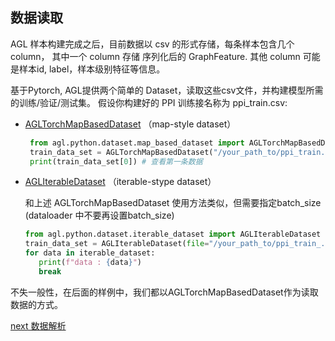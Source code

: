 ## 数据读取

AGL 样本构建完成之后，目前数据以 csv 的形式存储，每条样本包含几个 column， 其中一个 column 存储 序列化后的 GraphFeature. 其他 column 可能是样本id, label，样本级别特征等信息。

基于Pytorch, AGL提供两个简单的 Dataset，读取这些csv文件，并构建模型所需的训练/验证/测试集。
假设你构建好的 PPI 训练接名称为 ppi_train.csv:

* [AGLTorchMapBasedDataset](../../../agl/python/dataset/map_based_dataset.py) （map-style dataset）

   ```python
    from agl.python.dataset.map_based_dataset import AGLTorchMapBasedDataset
    train_data_set = AGLTorchMapBasedDataset("/your_path_to/ppi_train.csv")
    print(train_data_set[0]) # 查看第一条数据
   ```

* [AGLIterableDataset](../../../agl/python/dataset/iterable_dataset.py) （iterable-stype dataset）

  和上述 AGLTorchMapBasedDataset 使用方法类似，但需要指定batch_size (dataloader 中不要再设置batch_size)

   ```python
   from agl.python.dataset.iterable_dataset import AGLIterableDataset
   train_data_set = AGLIterableDataset(file="/your_path_to/ppi_train_.csv")
   for data in iterable_dataset:
      print(f"data : {data}")
      break
   ```

不失一般性，在后面的样例中，我们都以AGLTorchMapBasedDataset作为读取数据的方式。

[next 数据解析](learning_step2_parse_data.md)